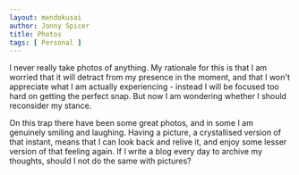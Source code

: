```yaml
---
layout: mendokusai
author: Jonny Spicer
title: Photos
tags: [ Personal ]
---
```

I never really take photos of anything. My rationale for this is that I am worried
that it will detract from my presence in the moment, and that I won't appreciate
what I am actually experiencing - instead I will be focused too hard on getting
the perfect snap. But now I am wondering whether I should reconsider my stance.

On this trap there have been some great photos, and in some I am genuinely
smiling and laughing. Having a picture, a crystallised version of that instant,
means that I can look back and relive it, and enjoy some lesser version of that
feeling again. If I write a blog every day to archive my thoughts, should I not
do the same with pictures?
